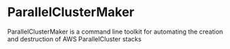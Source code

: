 # ParallelClusterMaker
ParallelClusterMaker is a command line toolkit for automating the creation and destruction of AWS ParallelCluster stacks
